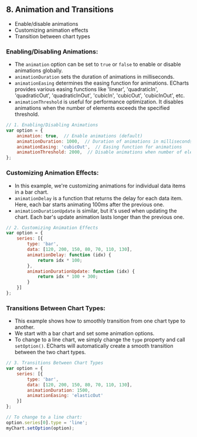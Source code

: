 ## 8. Animation and Transitions
- Enable/disable animations
- Customizing animation effects
- Transition between chart types

### Enabling/Disabling Animations:

- The `animation` option can be set to `true` or `false` to enable or disable animations globally.
- `animationDuration` sets the duration of animations in milliseconds.
- `animationEasing` determines the easing function for animations. ECharts provides various easing functions like 'linear', 'quadraticIn', 'quadraticOut', 'quadraticInOut', 'cubicIn', 'cubicOut', 'cubicInOut', etc.
- `animationThreshold` is useful for performance optimization. It disables animations when the number of elements exceeds the specified threshold.

```js
// 1. Enabling/Disabling Animations
var option = {
    animation: true,  // Enable animations (default)
    animationDuration: 1000,  // Duration of animations in milliseconds
    animationEasing: 'cubicOut',  // Easing function for animations
    animationThreshold: 2000,  // Disable animations when number of elements exceeds this threshold
};
```


### Customizing Animation Effects:

- In this example, we're customizing animations for individual data items in a bar chart.
- `animationDelay` is a function that returns the delay for each data item. Here, each bar starts animating 100ms after the previous one.
- `animationDurationUpdate` is similar, but it's used when updating the chart. Each bar's update animation lasts longer than the previous one.

```js
// 2. Customizing Animation Effects
var option = {
    series: [{
        type: 'bar',
        data: [120, 200, 150, 80, 70, 110, 130],
        animationDelay: function (idx) {
            return idx * 100;
        },
        animationDurationUpdate: function (idx) {
            return idx * 100 + 300;
        }
    }]
};
```


### Transitions Between Chart Types:

- This example shows how to smoothly transition from one chart type to another.
- We start with a bar chart and set some animation options.
- To change to a line chart, we simply change the `type` property and call `setOption()`. ECharts will automatically create a smooth transition between the two chart types.
```js
// 3. Transitions Between Chart Types
var option = {
    series: [{
        type: 'bar',
        data: [120, 200, 150, 80, 70, 110, 130],
        animationDuration: 1500,
        animationEasing: 'elasticOut'
    }]
};

// To change to a line chart:
option.series[0].type = 'line';
myChart.setOption(option);
```